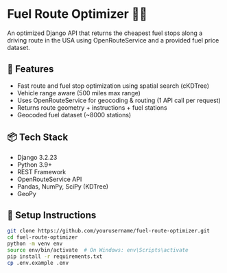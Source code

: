 # Fuel Route Optimizer 🚗⛽

An optimized Django API that returns the cheapest fuel stops along a driving route in the USA using OpenRouteService and a provided fuel price dataset.

## 🔧 Features
- Fast route and fuel stop optimization using spatial search (cKDTree)
- Vehicle range aware (500 miles max range)
- Uses OpenRouteService for geocoding & routing (1 API call per request)
- Returns route geometry + instructions + fuel stations
- Geocoded fuel dataset (~8000 stations)

## 📦 Tech Stack
- Django 3.2.23
- Python 3.9+
- REST Framework
- OpenRouteService API
- Pandas, NumPy, SciPy (KDTree)
- GeoPy

## 🚀 Setup Instructions

```bash
git clone https://github.com/yourusername/fuel-route-optimizer.git
cd fuel-route-optimizer
python -m venv env
source env/bin/activate  # On Windows: env\Scripts\activate
pip install -r requirements.txt
cp .env.example .env

